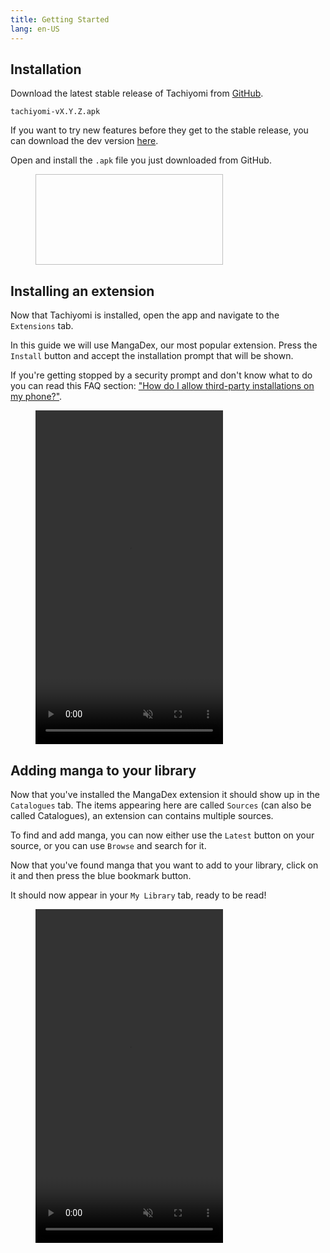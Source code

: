 ```yaml
---
title: Getting Started
lang: en-US
---
```


## Installation

Download the latest stable release of Tachiyomi from [GitHub].

`tachiyomi-vX.Y.Z.apk`

If you want to try new features before they get to the stable release,
you can download the dev version [here].

Open and install the `.apk` file you just downloaded from GitHub.

<figure class="centered">
	<img height="145" intrinsicsize="1000x500" width="300"
	  :src="$withBase('/assets/media/installprompt.png')">
</figure>

[GitHub]: https://github.com/inorichi/tachiyomi/releases/latest
[here]: http://tachiyomi.kanade.eu/latest

## Installing an extension

Now that Tachiyomi is installed, open the app and navigate to the
`Extensions` tab.

In this guide we will use MangaDex, our most popular extension.
Press the `Install` button and accept the installation prompt that
will be shown.

If you're getting stopped by a security prompt and don't know what to do
you can read this FAQ section: ["How do I allow third-party installations
on my phone?"](/faq/#how-do-i-allow-third-party-installations).

<figure class="centered">
	<video autoplay crossorigin="use-credentials" height="534"
	  intrinsicsize="500x100" loading="lazy" loop="loop" muted="muted"
	  playsinline="playsinline" :poster="$withBase('/assets/media/extensioninstaller.png')"
	  preload="none" width="300">
		<source :src="$withBase('/assets/media/extensioninstaller.webm')" type="video/webm" />
		<source :src="$withBase('/assets/media/extensioninstaller.mp4')" type="video/mp4" />
	</video>
</figure>

## Adding manga to your library

Now that you've installed the MangaDex extension it should show up in
the `Catalogues` tab. The items appearing here are called `Sources`
(can also be called Catalogues), an extension can contains multiple sources.

To find and add manga, you can now either use the `Latest` button on your
source, or you can use `Browse` and search for it.

Now that you've found manga that you want to add to your library, click
on it and then press the blue bookmark button.

It should now appear in your `My Library` tab, ready to be read!

<figure class="centered">
	<video autoplay crossorigin="use-credentials" height="534"
	  intrinsicsize="500x1000" loading="lazy" loop="loop" muted="muted"
	  playsinline="playsinline" :poster="$withBase('/assets/media/addtolibrary.png')"
	  preload="none" width="300">
		<source :src="$withBase('/assets/media/addtolibrary.webm')" type="video/webm" />
		<source :src="$withBase('/assets/media/addtolibrary.mp4')" type="video/mp4" />
	</video>
</figure>


